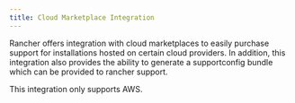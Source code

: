 ```yaml
---
title: Cloud Marketplace Integration
---
```


<head>
  <link rel="canonical" href="https://ranchermanager.docs.rancher.com/pages-for-subheaders/cloud-marketplace"/>
</head>

Rancher offers integration with cloud marketplaces to easily purchase support for installations hosted on certain cloud providers. In addition, this integration also provides the ability to generate a supportconfig bundle which can be provided to rancher support.

This integration only supports AWS.
